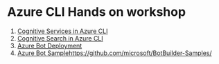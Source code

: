# Azure CLI Hands on workshop
1. [Cognitive Services in Azure CLI](CognitiveServicesCLI.md)
2. [Cognitive Search in Azure CLI](CognitiveServicesCLI.md)
3. [Azure Bot Deployment]([CognitiveServicesCLI.md](https://docs.microsoft.com/en-us/azure/bot-service/bot-builder-deploy-az-cli?view=azure-bot-service-4.0&tabs=newrg))
4. [Azure Bot Sample](CognitiveServicesCLI.md)https://github.com/microsoft/BotBuilder-Samples/